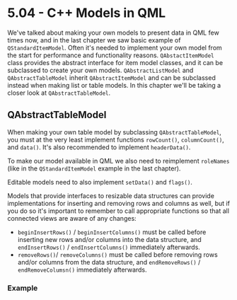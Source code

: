 # 5.04 - C++ Models in QML

We've talked about making your own models to present data in QML few times now, and in the last chapter we saw basic example of `QStandardItemModel`. Often it's needed to implement your own model from the start for performance and functionality reasons. `QAbstactItemModel` class provides the abstract interface for item model classes, and it can be subclassed to create your own models. `QAbstractListModel` and `QAbstractTableModel` inherit `QAbstractItemModel` and can be subclassed instead when making list or table models. In this chapter we'll be taking a closer look at `QAbstractTableModel`.

## QAbstractTableModel

When making your own table model by subclassing `QAbstractTableModel`, you must at the very least implement functions `rowCount()`, `columnCount()`, and `data()`. It's also recommended to implement `headerData()`.

To make our model available in QML we also need to reimplement `roleNames` (like in the `QStandardItemModel` example in the last chapter).

Editable models need to also implement `setData()` and `flags()`.

Models that provide interfaces to resizable data structures can provide implementations for inserting and removing rows and columns as well, but if you do so it's important to remember to call appropriate functions so that all connected views are aware of any changes:

* `beginInsertRows()` / `beginInsertColumns()` must be called before inserting new rows and/or columns into the data structure, and `endInsertRows()` / `endInsertColumns()` immediately afterwards.
* `removeRows()`/ `removeColumns()` must be called before removing rows and/or columns from the data structure, and `endRemoveRows()` / `endRemoveColumsn()` immediately afterwards.

### Example

